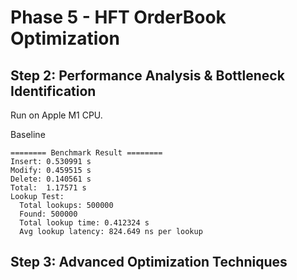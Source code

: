 # Phase 5 - HFT OrderBook Optimization

## Step 2: Performance Analysis & Bottleneck Identification

Run on Apple M1 CPU.

Baseline

```
======== Benchmark Result ========
Insert: 0.530991 s
Modify: 0.459515 s
Delete: 0.140561 s
Total:  1.17571 s
Lookup Test:
  Total lookups: 500000
  Found: 500000
  Total lookup time: 0.412324 s
  Avg lookup latency: 824.649 ns per lookup
```

## Step 3: Advanced Optimization Techniques